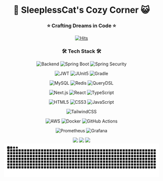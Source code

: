 <div align="center">

# 🌙 SleeplessCat's Cozy Corner 😺
### ⭐ Crafting Dreams in Code ⭐
[![Hits](https://hits.seeyoufarm.com/api/count/incr/badge.svg?url=https%3A%2F%2Fgithub.com%2FJeongseokjin&count_bg=%23B199CD&title_bg=%23B199CD&icon=&icon_color=%23E7E7E7&title=Nighttime%20Friends&edge_flat=true)](https://hits.seeyoufarm.com)


<h3 align="center">🛠 Tech Stack 🛠</h3>
<div align="center">

![Backend](https://img.shields.io/badge/Java-B4869F?style=for-the-badge&logo=Java&logoColor=white)
![Spring Boot](https://img.shields.io/badge/Spring%20Boot-9B7B9F?style=for-the-badge&logo=Spring%20Boot&logoColor=white)
![Spring Security](https://img.shields.io/badge/Spring%20Security-A98AAD?style=for-the-badge&logo=Spring%20Security&logoColor=white)

![JWT](https://img.shields.io/badge/JWT-B199CD?style=for-the-badge&logo=JSON%20Web%20Tokens&logoColor=white)
![JUnit5](https://img.shields.io/badge/JUnit5-C3B1E1?style=for-the-badge&logo=JUnit5&logoColor=white)
![Gradle](https://img.shields.io/badge/Gradle-BCA9CF?style=for-the-badge&logo=Gradle&logoColor=white)

![MySQL](https://img.shields.io/badge/MySQL-9F8BA8?style=for-the-badge&logo=MySQL&logoColor=white)
![Redis](https://img.shields.io/badge/Redis-B6A3C2?style=for-the-badge&logo=Redis&logoColor=white)
![QueryDSL](https://img.shields.io/badge/QueryDSL-A696B8?style=for-the-badge&logo=&logoColor=white)

![Next.js](https://img.shields.io/badge/Next.js-B199CD?style=for-the-badge&logo=Next.js&logoColor=white)
![React](https://img.shields.io/badge/React-A390B9?style=for-the-badge&logo=React&logoColor=white)
![TypeScript](https://img.shields.io/badge/TypeScript-9F87A6?style=for-the-badge&logo=TypeScript&logoColor=white)

![HTML5](https://img.shields.io/badge/HTML5-B8A1C5?style=for-the-badge&logo=HTML5&logoColor=white)
![CSS3](https://img.shields.io/badge/CSS3-AA96B9?style=for-the-badge&logo=CSS3&logoColor=white)
![JavaScript](https://img.shields.io/badge/JavaScript-9D89AD?style=for-the-badge&logo=JavaScript&logoColor=white)

![TailwindCSS](https://img.shields.io/badge/Tailwind%20CSS-B199CD?style=for-the-badge&logo=Tailwind%20CSS&logoColor=white)

![AWS](https://img.shields.io/badge/AWS-A696B8?style=for-the-badge&logo=Amazon%20AWS&logoColor=white)
![Docker](https://img.shields.io/badge/Docker-9F87A6?style=for-the-badge&logo=Docker&logoColor=white)
![GitHub Actions](https://img.shields.io/badge/GitHub%20Actions-B199CD?style=for-the-badge&logo=GitHub%20Actions&logoColor=white)

![Prometheus](https://img.shields.io/badge/Prometheus-AA96B9?style=for-the-badge&logo=Prometheus&logoColor=white)
![Grafana](https://img.shields.io/badge/Grafana-9D89AD?style=for-the-badge&logo=Grafana&logoColor=white)

<img src="https://github-readme-stats.vercel.app/api?username=Jeongseokjin&show_icons=true&theme=material-palenight&hide_border=true&bg_color=F5F0F7&title_color=9F87A6&icon_color=B199CD&text_color=7A6B89" width="400"/>

<img src="https://github-readme-stats.vercel.app/api/top-langs/?username=Jeongseokjin&layout=compact&theme=material-palenight&hide_border=true&bg_color=F5F0F7&title_color=9F87A6&text_color=7A6B89" width="300"/>

<a href="https://github.com/devxb/gitanimals">
  <img src="https://render.gitanimals.org/farms/Jeongseokjin" width="400"/>
</a>

<img src="https://github.com/Jeongseokjin/Jeongseokjin/blob/output/github-contribution-grid-snake.svg"/>

</div>
<br/>


